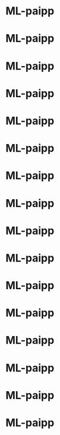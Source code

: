 # ML-paipp
# ML-paipp
# ML-paipp
# ML-paipp
# ML-paipp
# ML-paipp
# ML-paipp
# ML-paipp
# ML-paipp
# ML-paipp
# ML-paipp
# ML-paipp
# ML-paipp
# ML-paipp
# ML-paipp
# ML-paipp
